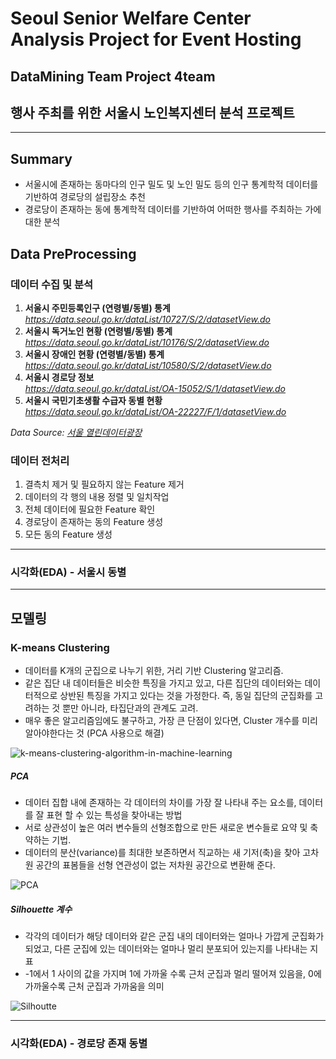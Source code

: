 # Seoul Senior Welfare Center Analysis Project for Event Hosting

## DataMining Team Project 4team

## 행사 주최를 위한 서울시 노인복지센터 분석 프로젝트

---

## Summary
- 서울시에 존재하는 동마다의 인구 밀도 및 노인 밀도 등의 인구 통계학적 데이터를 기반하여 경로당의 설립장소 추천
- 경로당이 존재하는 동에 통계학적 데이터를 기반하여 어떠한 행사를 주최하는 가에 대한 분석

## Data PreProcessing
### 데이터 수집 및 분석
1. **서울시 주민등록인구 (연령별/동별) 통계**  
   *https://data.seoul.go.kr/dataList/10727/S/2/datasetView.do*
2. **서울시 독거노인 현황 (연령별/동별) 통계**  
   *https://data.seoul.go.kr/dataList/10176/S/2/datasetView.do*
3. **서울시 장애인 현황 (연령별/동별) 통계**  
   *https://data.seoul.go.kr/dataList/10580/S/2/datasetView.do*
4. **서울시 경로당 정보**  
   *https://data.seoul.go.kr/dataList/OA-15052/S/1/datasetView.do*
5. **서울시 국민기초생활 수급자 동별 현황**  
    *https://data.seoul.go.kr/dataList/OA-22227/F/1/datasetView.do*

*Data Source: [서울 열린데이터광장](https://data.seoul.go.kr/)*

### 데이터 전처리
1. 결측치 제거 및 필요하지 않는 Feature 제거
2. 데이터의 각 행의 내용 정렬 및 일치작업
3. 전체 데이터에 필요한 Feature 확인
4. 경로당이 존재하는 동의 Feature 생성
5. 모든 동의 Feature 생성

---

### 시각화(EDA) - 서울시 동별

---

## 모델링

### K-means Clustering
- 데이터를 K개의 군집으로 나누기 위한, 거리 기반 Clustering 알고리즘.
- 같은 집단 내 데이터들은 비슷한 특징을 가지고 있고, 다른 집단의 데이터와는 데이터적으로 상반된 특징을 가지고 있다는 것을 가정한다. 즉, 동일 집단의 군집화를 고려하는 것 뿐만 아니라, 타집단과의 관계도 고려.
- 매우 좋은 알고리즘임에도 불구하고, 가장 큰 단점이 있다면, Cluster 개수를 미리 알아야한다는 것 (PCA 사용으로 해결)

![k-means-clustering-algorithm-in-machine-learning](https://github.com/Kyle1113/DataMining_Project/assets/168116920/24b99b95-b08b-41a5-86db-f67d68b16c28)

##### PCA
- 데이터 집합 내에 존재하는 각 데이터의 차이를 가장 잘 나타내 주는 요소를, 데이터를 잘 표현 할 수 있는 특성을 찾아내는 방법
- 서로 상관성이 높은 여러 변수들의 선형조합으로 만든 새로운 변수들로 요약 및 축약하는 기법.
- 데이터의 분산(variance)를 최대한 보존하면서 직교하는 새 기저(축)을 찾아 고차원 공간의 표봄들을 선형 연관성이 없는 저차원 공간으로 변환해 준다.

![PCA](https://github.com/Kyle1113/DataMining_Project/assets/168116920/fc54f5d2-6841-4059-b99f-26cc28168787)

##### Silhouette 계수
- 각각의 데이터가 해당 데이터와 같은 군집 내의 데이터와는 얼마나 가깝게 군집화가 되었고, 다른 군집에 있는 데이터와는 얼마나 멀리 분포되어 있는지를 나타내는 지표
- -1에서 1 사이의 값을 가지며 1에 가까울 수록 근처 군집과 멀리 떨어져 있음을, 0에 가까울수록 근처 군집과 가까움을 의미

![Silhoutte](https://github.com/Kyle1113/DataMining_Project/assets/168116920/16786625-2210-401d-a480-79ca7a86c8d4)

---

### 시각화(EDA) - 경로당 존재 동별
